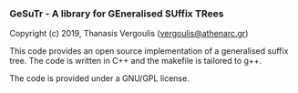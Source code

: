 ### GeSuTr - A library for GEneralised SUffix TRees

Copyright (c) 2019, Thanasis Vergoulis (vergoulis@athenarc.gr)

This code provides an open source implementation of a generalised suffix tree. The code is written in C++ and the makefile is tailored to g++. 

The code is provided under a GNU/GPL license. 